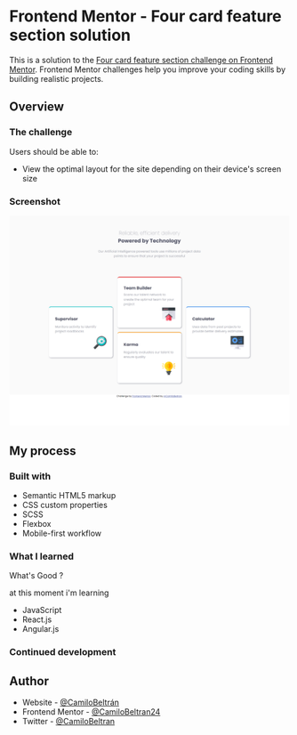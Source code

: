 # Frontend Mentor - Four card feature section solution

This is a solution to the [Four card feature section challenge on Frontend Mentor](https://www.frontendmentor.io/challenges/four-card-feature-section-weK1eFYK). Frontend Mentor challenges help you improve your coding skills by building realistic projects.

## Overview

### The challenge

Users should be able to:

- View the optimal layout for the site depending on their device's screen size

### Screenshot

![](./images/screenshot.png)

## My process

### Built with

- Semantic HTML5 markup
- CSS custom properties
- SCSS
- Flexbox
- Mobile-first workflow

### What I learned

What's Good ?

at this moment i'm learning

- JavaScript
- React.js
- Angular.js

### Continued development

## Author

- Website - [@CamiloBeltrán](https://camilobeltran24.github.io/Portfolio/)
- Frontend Mentor - [@CamiloBeltran24](https://www.frontendmentor.io/profile/CamiloBeltran24)
- Twitter - [@CamiloBeltran](https://twitter.com/CamiloBeltran)
